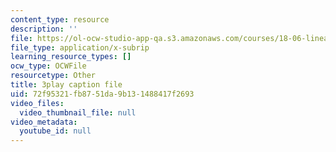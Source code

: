 ```yaml
---
content_type: resource
description: ''
file: https://ol-ocw-studio-app-qa.s3.amazonaws.com/courses/18-06-linear-algebra-spring-2010/72f95321fb8751da9b131488417f2693_HgC1l_6ySkc.vtt
file_type: application/x-subrip
learning_resource_types: []
ocw_type: OCWFile
resourcetype: Other
title: 3play caption file
uid: 72f95321-fb87-51da-9b13-1488417f2693
video_files:
  video_thumbnail_file: null
video_metadata:
  youtube_id: null
---
```

